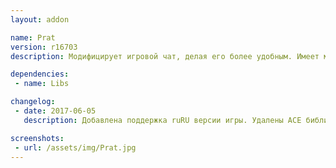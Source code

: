 ```yaml
---
layout: addon

name: Prat
version: r16703
description: Модифицирует игровой чат, делая его более удобным. Имеет множество функций для его настройки.

dependencies:
 - name: Libs

changelog:
 - date: 2017-06-05
   description: Добавлена поддержка ruRU версии игры. Удалены ACE библиотеки. Добавлена зависимость от !Libs. Добавлен GUI интерфейс.

screenshots:
 - url: /assets/img/Prat.jpg
---
```

